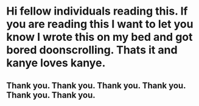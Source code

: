 <h1>Hi fellow individuals reading this. If you are reading this I want to let you know I wrote this on my bed and got bored doonscrolling. Thats it and kanye loves kanye.<h2>
<p>Thank you. Thank you. Thank you. Thank you. Thank you. Thank you. </p>
